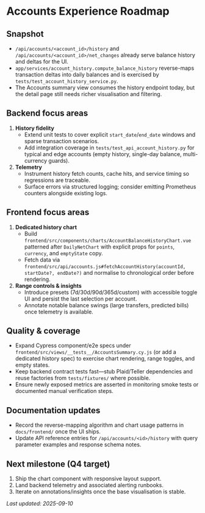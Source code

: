 # Accounts Experience Roadmap

## Snapshot

- `/api/accounts/<account_id>/history` and `/api/accounts/<account_id>/net_changes` already serve balance history and deltas for the UI.
- `app/services/account_history.compute_balance_history` reverse-maps transaction deltas into daily balances and is exercised by `tests/test_account_history_service.py`.
- The Accounts summary view consumes the history endpoint today, but the detail page still needs richer visualisation and filtering.

## Backend focus areas

1. **History fidelity**
   - Extend unit tests to cover explicit `start_date`/`end_date` windows and sparse transaction scenarios.
   - Add integration coverage in `tests/test_api_account_history.py` for typical and edge accounts (empty history, single-day balance, multi-currency guards).
2. **Telemetry**
   - Instrument history fetch counts, cache hits, and service timing so regressions are traceable.
   - Surface errors via structured logging; consider emitting Prometheus counters alongside existing logs.

## Frontend focus areas

1. **Dedicated history chart**
   - Build `frontend/src/components/charts/AccountBalanceHistoryChart.vue` patterned after `DailyNetChart` with explicit props for `points`, `currency`, and `emptyState` copy.
   - Fetch data via `frontend/src/api/accounts.js#fetchAccountHistory(accountId, startDate?, endDate?)` and normalise to chronological order before rendering.
2. **Range controls & insights**
   - Introduce presets (7d/30d/90d/365d/custom) with accessible toggle UI and persist the last selection per account.
   - Annotate notable balance swings (large transfers, predicted bills) once telemetry is available.

## Quality & coverage

- Expand Cypress component/e2e specs under `frontend/src/views/__tests__/AccountsSummary.cy.js` (or add a dedicated history spec) to exercise chart rendering, range toggles, and empty states.
- Keep backend contract tests fast—stub Plaid/Teller dependencies and reuse factories from `tests/fixtures/` where possible.
- Ensure newly exposed metrics are asserted in monitoring smoke tests or documented manual verification steps.

## Documentation updates

- Record the reverse-mapping algorithm and chart usage patterns in `docs/frontend/` once the UI ships.
- Update API reference entries for `/api/accounts/<id>/history` with query parameter examples and response schema notes.

## Next milestone (Q4 target)

1. Ship the chart component with responsive layout support.
2. Land backend telemetry and associated alerting runbooks.
3. Iterate on annotations/insights once the base visualisation is stable.

_Last updated: 2025-09-10_
